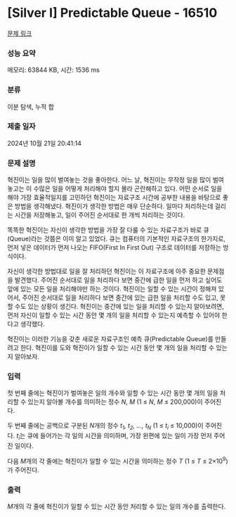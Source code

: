 # [Silver I] Predictable Queue - 16510 

[문제 링크](https://www.acmicpc.net/problem/16510) 

### 성능 요약

메모리: 63844 KB, 시간: 1536 ms

### 분류

이분 탐색, 누적 합

### 제출 일자

2024년 10월 21일 20:41:14

### 문제 설명

<p>혁진이는 일을 많이 벌여놓는 것을 좋아한다. 어느 날, 혁진이는 무작정 일을 많이 벌여놓고는 이 수많은 일을 어떻게 처리해야 할지 몰라 곤란해하고 있다. 어떤 순서로 일을 해야 가장 효율적일지를 고민하던 혁진이는 자료구조 시간에 공부한 내용을 바탕으로 좋은 방법을 생각해냈다. 혁진이가 생각한 방법은 매우 단순하다. 일마다 처리하는데 걸리는 시간을 저장해놓고, 일이 주어진 순서대로 한 개씩 처리하는 것이다.</p>

<p>똑똑한 혁진이는 자신이 생각한 방법을 가장 잘 다룰 수 있는 자료구조가 바로 큐(Queue)라는 것쯤은 이미 알고 있었다. 큐는 컴퓨터의 기본적인 자료구조의 한가지로, 먼저 넣은 데이터가 먼저 나오는 FIFO(First In First Out) 구조로 데이터를 저장하는 방식이다.</p>

<p>자신이 생각한 방법대로 일을 잘 처리하던 혁진이는 이 자료구조에 아주 중요한 문제점을 발견했다. 주어진 순서대로 일을 처리하다 보면 중간에 급한 일을 먼저 하고 싶어도 앞에 있는 모든 일을 처리해야만 하는 것이다. 혁진이는 일할 수 있는 시간이 정해져 있어서, 주어진 순서대로 일을 처리하다 보면 중간에 있는 급한 일을 처리할 수도 있고, 못할 수도 있는 상황이 생긴다. 혁진이는 중간에 있는 일을 처리할 수 있는지 알아보려면, 먼저 자신이 일할 수 있는 시간 동안 몇 개의 일을 처리할 수 있는지 예측할 수 있어야 한다고 생각했다.</p>

<p>혁진이는 이러한 기능을 갖춘 새로운 자료구조인 예측 큐(Predictable Queue)를 만들려고 한다. 혁진이를 도와 혁진이가 일할 수 있는 시간 동안 몇 개의 일을 처리할 수 있는지 알아보자.</p>

### 입력 

 <p>첫 번째 줄에는 혁진이가 벌여놓은 일의 개수와 일할 수 있는 시간 동안 몇 개의 일을 처리할 수 있는지 알아볼 개수를 의미하는 정수 <em>N</em>, <em>M</em> (1 ≤ <em>N</em>, <em>M</em> ≤ 200,000)이 주어진다.</p>

<p>두 번째 줄에는 공백으로 구분된 <em>N</em>개의 정수 <em>t<sub>1</sub>, t<sub>2</sub>, ..., t<sub>N</sub></em> (1 ≤ <em>t<sub>i</sub></em> ≤ 10,000)이 주어진다. <em>t<sub>i</sub></em>는 큐에 들어가는 각 일의 시간을 의미하며, 가장 왼편에 있는 일이 가장 먼저 주어진 일이다.</p>

<p>다음 <em>M</em>개의 각 줄에는 혁진이가 일할 수 있는 시간을 의미하는 정수 <em>T</em> (1 ≤ <em>T</em> ≤ 2×10<sup>9</sup>)가 주어진다.</p>

### 출력 

 <p><em>M</em>개의 각 줄에 혁진이가 일할 수 있는 시간 동안 처리할 수 있는 일의 개수를 출력한다.</p>

